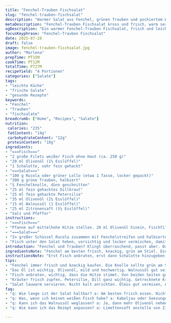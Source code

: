 ```yaml
---
title: "Fenchel-Trauben Fischsalat"
slug: "fenchel-trauben-fischsalat"
description: "Warmer Salat aus Fenchel, grünen Trauben und pochiertem Weißfisch. Kaum Zutaten, viel Frische. Leicht, ohne Milch, Eier oder Gluten. Der Fisch leicht angebraten, mit Schalotte gedünstet. Fenchel fein gehobelt, frische Kräuter wie Dill statt Koriander. Trauben halbiert, geschnitten. Zitronensaft und Olivenöl sorgen für Säure und Fett. Salatgrün ergänzt die Frische, kann Rucola oder grüner Lollo sein. Zubereitung um etwa 30 Minuten, Portion für 4 Personen. Etwas Dill gibt den extra Kick, ersetzt Koriander. Statt nur Olivenöl, etwas Walnussöl rein, für nussige Nuancen ohne echte Nüsse."
metaDescription: "Fenchel-Trauben Fischsalat kross und frisch, warm serviert. Mit Feinschmecker-Herzen vereinen sich Trauben und Fenchel. Ideal für besondere Anlässe."
ogDescription: "Ein warmer Fenchel-Trauben Fischsalat, frisch und leicht. Geschmacksvielfalt vereint sich auf dem Teller. Perfekt für den Frühlingsgenuss."
focusKeyphrase: "Fenchel-Trauben Fischsalat"
date: 2025-07-28
draft: false
image: fenchel-trauben-fischsalat.jpg
author: "Marlena"
prepTime: PT15M
cookTime: PT12M
totalTime: PT27M
recipeYield: "4 Portionen"
categories: ["Salate"]
tags:
- "leichte Küche"
- "frische Salate"
- "gesunde Rezepte"
keywords:
- "Fenchel"
- "Trauben"
- "fischsalate"
breadcrumb: ["Home", "Recipes", "Salate"]
nutrition: 
 calories: "235"
 fatContent: "14g"
 carbohydrateContent: "12g"
 proteinContent: "18g"
ingredients:
- "===Fisch==="
- "2 große Filets weißer Fisch ohne Haut (ca. 250 g)"
- "20 ml Olivenöl (1½ Esslöffel)"
- "1 Schalotte, sehr fein gehackt"
- "===Salat==="
- "100 g Rucola oder grüner Lollo (etwa 1 Tasse, locker gepackt)"
- "300 g grüne Trauben, halbiert"
- "¾ Fenchelknolle, dünn geschnitten"
- "25 ml fein gehacktes Dillkraut"
- "25 ml fein gehackte Petersilie"
- "35 ml Olivenöl (2¼ Esslöffel)"
- "15 ml Walnussöl (1 Esslöffel)"
- "25 ml Zitronensaft (1½ Esslöffel)"
- "Salz und Pfeffer"
instructions:
- "===Fisch==="
- "Pfanne auf mittelhohe Hitze stellen. 20 ml Olivenöl hinein, Fischfilets salzen und pfeffern, von beiden Seiten goldbraun anbraten. 3-4 Minuten pro Seite reichen. Schalotte dazugeben, kurz mitbraten, ca. 1 Minute, anrösten. Fisch vom Herd nehmen, mit Gabel grob zerteilen, kurz abkühlen lassen."
- "===Salat==="
- "In großer Schüssel Rucola zusammen mit Fenchelstreifen und halbierten Trauben vermischen. Dill und Petersilie unterheben. Olivenöl, Walnussöl und Zitronensaft verquirlen, mit Salz und Pfeffer abschmecken."
- "Fisch unter den Salat heben, vorsichtig und locker vermischen, damit der Fisch nicht zerfällt. Abschmecken, eventuell mehr Zitronensaft oder Salz. Sofort servieren, lauwarm oder gemischt mit kühler Salatfrische."
introduction: "Fenchel und Trauben? Klingt überraschend, passt aber. Dazu gedünsteter Fisch, leicht gewürzt, flüchtig gebraten. Kein toller Aufwand, nur knackig, frisch, schnell. Pro Portion um die 250 Kalorien, wenig Fett, aber reich an Eiweiß. Fenchel fein geschnitten, fast roh, noch etwas Biss. Trauben süß-säuerlich, Saft im Mund. Rucola bringt Würze. Dill und Petersilie als Kräuter, sehr frisch im Geschmack. Wenig Öl, dafür gemischt, reines Olivenöl trifft Walnuss – kleine Überraschung, nussig, aber kein Allergierisiko, Walnussöl gibt stattdessen. Zitronensaft bringt Säure rein, hebt alles an. Schalotte leicht bissfest, klingt simpel, gibt Tiefe. Fisch brät in ordentlich Öl, würzig, durch Schalotte geschmeidig. Alles in allem einfacher, leichter Salat, der warm und frisch zugleich ist. Perfekt für warme Tage, wenn man Lust auf etwas Leichtes hat, aber keinen langweiligen Salat. Man kann Fenchel auch mit Gurke tauschen, aber Fenchel ist charaktervoller. Trauben gehen nur grün, weil sie süß sind und nicht so dominant. Der Fisch ist neutral, etwa Kabeljau oder Seezunge."
ingredientsNote: "Fenchel am besten frisch, knackig, grün am Stiel. Die Knolle dünn schneiden, je feiner, desto besser der Biss. Trauben sollten saftig sein, nicht zu weich, halbieren, damit keine Kerne stören. Rucola oder Lollo nehmen, je nach Geschmack, mild oder würzig. Dill und Petersilie frisch zupfen, getrocknete Kräuter sind hier kein Ersatz. Walnussöl muss hochwertig sein, kaltgepresst, sonst wird der Geschmack bitter. Olivenöl lieber mild, nicht extra nativ intensiv. Säure – hier Zitronensaft – selbst frisch gepresst ist besser, schmeckt klarer. Schalotte fein hacken, fast pürieren, damit sie gut in Fisch einzieht. Fischfilets ohne Haut, frisch oder tiefgekühlt, unbedingt auftauen lassen, konservierte schleichen sich ins Gericht. Salz und Pfeffer frisch gemahlen, nicht sparsam damit sein. Fertig."
instructionsNote: "Erst Fisch anbraten, erst dann Schalotte hinzugeben, so wird sie glasig, aber nicht weich oder braun. Nicht zerfallen lassen beim Braten, Filets vorsichtig wenden. Danach grob zerpflücken, nicht zu fein. Salat erst kurz vor dem Anrichten mischen, sonst wird Fenchel matschig. Öl und Säure kräftig vermixen, damit es bindet. Die Kräuter erst am Schluss, frisch und grün. Fisch zuletzt unterheben, der Salat soll nicht zusammenbrechen. Portionsweise anrichten, lauwarm servieren, nicht kalt. Aufwärmen eher ungünstig. Garnieren kann man mit ein paar extra Kräutern oder Fenchelgrün. Zeitlich gut planen: Fisch 10 Minuten, Salat 15 Minuten, alles passt sich gut zusammen. Variation: Statt Zitronensaft Limettensaft nehmen, macht es heller. Walnussöl kann man weglassen, dann mehr Olivenöl nehmen. Die Schalotte ersetzt man nur, wenn nötig, mit Frühlingszwiebeln. Fertig."
tips:
- "Fenchel immer frisch und knackig kaufen. Die Knolle sollte grün am Stiel sein. Dünn schneiden, so bleibt der Biss. Trauben müssen saftig sein, ganz wichtig. Halbieren, Kerne vermeiden."
- "Das Öl ist wichtig. Olivenöl, mild und hochwertig. Walnussöl gut sein, kaltgepresst. Nussig im Geschmack, passt perfekt. Zitronensaft frisch pressen. Klarer Geschmack hebt das Gericht."
- "Fisch anbraten, wichtig, dass die Hitze stimmt. Von beiden Seiten goldbraun, aber nicht überkochen. Schalotte dazu geben, glasig braten. Aber nicht zu braun werden lassen, sonst bitter."
- "Kräuter frisch zupfen. Petersilie, Dill ganz wichtig. Getrocknete Kräuter bringen wenig. Salat erst kurz vor dem Servieren mischen, sonst matschig. Leicht pikant bleiben beim Abgeschmack."
- "Salat lauwarm servieren. Nicht kalt anrichten. Ölmix gut vermixen, es muss binden. Fisch vorsichtig unterheben, nicht zerfallen lassen. Simplizität und Frische sind die Hauptsache."
faq:
- "q: Wie lange ist der Salat haltbar? a: Am besten frisch essen. Nicht lange aufbewahren. Kräuter verlieren an Geschmack. Anpassungen machen, wenn nötig."
- "q: Was, wenn ich keinen weißen Fisch habe? a: Kabeljau oder Seezunge nehmen. Auch Forelle geht. Aber darauf achten, dass der Geschmack stimmt. Neutral soll es sein."
- "q: Kann ich das Walnussöl weglassen? a: Ja, dann mehr Olivenöl nehmen. Das nussige Aroma geht verloren. Aber Oliven Geschmack bleibt stark. Salat bleibt trotzdem frisch."
- "q: Wie kann ich das Rezept anpassen? a: Limettensaft anstelle von Zitronensaft probieren. Bringt Frische und Helligkeit. Fenchel gegen Gurke tauschen, anders, aber geht auch."

---
```

